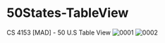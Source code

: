 # 50States-TableView
CS 4153 [MAD] - 50 U.S Table View
![0001](https://user-images.githubusercontent.com/98559773/228281585-47c3b301-6f6e-4b80-9c9f-bd448463c311.jpg)
![0002](https://user-images.githubusercontent.com/98559773/228281595-d548504a-0c40-4f71-a44e-12e415351859.jpg)
